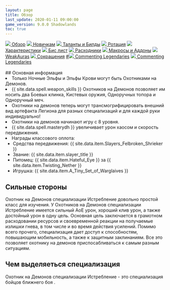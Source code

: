 ```yaml
---
layout: page
title: Обзор
last_update: 2020-01-11 09:00:00
game_version: 9.0.0 Shadowlands
toc: true
---
```


<div id="smooth-nav-outer">
<a href="{{ site.url }}/guide/havoc/overview.html"><img src="https://wow.zamimg.com/images/wow/icons/medium/inv_misc_spyglass_02.jpg"> Обзор</a>
<a href="{{ site.url }}/guide/havoc/beginners.html"><img src="https://wow.zamimg.com/images/wow/icons/medium/spell_lifegivingseed.jpg"> Новичкам</a>
<a href="{{ site.url }}/guide/havoc/talent-builds.html"><img src="https://wow.zamimg.com/images/wow/icons/medium/ability_marksmanship.jpg"> Таланты и Билды</a>
<a href="{{ site.url }}/guide/havoc/rotation-priority.html"><img src="https://wow.zamimg.com/images/wow/icons/medium/wow_token01.jpg"> Ротация</a>
<a href="{{ site.url }}/guide/havoc/stats.html"><img src="https://wow.zamimg.com/images/wow/icons/medium/inv_inscription_80_warscroll_intellect.jpg"> Характеристики</a>
<a href="{{ site.url }}/guide/havoc/gear.html"><img src="https://wow.zamimg.com/images/wow/icons/medium/inv_chest_chain_03.jpg"> Бис лист</a>
<a href="{{ site.url }}/guide/havoc/consumables.html"><img src="https://wow.zamimg.com/images/wow/icons/medium/inv_potion_92.jpg"> Расходники</a>
<a href="{{ site.url }}/guide/havoc/macros-addons.html"><img src="https://wow.zamimg.com/images/wow/icons/medium/inv_eng_gearspringparts.jpg"> Макросы и Аддоны</a>
<a href="{{ site.url }}/guide/havoc/weakauras.html"><img src="https://wow.zamimg.com/images/wow/icons/medium/spell_holy_auramastery.jpg"> WeakAuras</a>
<a href="{{ site.url }}/guide/havoc/common-terms.html"><img src="https://wow.zamimg.com/images/wow/icons/medium/ui_chat.jpg"> Сокращения</a>
<a href="">#<img src="https://wow.zamimg.com/images/wow/icons/medium/wow_token01.jpg"> Commenting Legendaries</a>
<a href="#"><img src="https://wow.zamimg.com/images/wow/icons/medium/wow_token01.jpg"> Commenting Legendaries</a>
</div>
<br>
## Основная информация
	   
 <li> Только Ночные Эльфы и Эльфы Крови могут быть Охотниками на Демонов.</li>
 <li> {{ site.data.spell.weapon_skills }} Охотников на Демонов позволяет им носить два Боевых клинка, Кистевых оружия, Одноручных топора и Одноручный меч.</li>
 <li> Охотники на демонов теперь могут трансмогрифицировать внешний вид артефакта Легиона для разных специализаций и для каждой руки индивидуально!</li>
 <li> Охотники на демонов начинают игру с 8 уровня.</li>
 <li> {{ site.data.spell.masterydh }} увеличивает урон хаосом и скорость передвижения.</li>
<li> Награды классового оплота:
            <ul>
                <li>Средства передвижения: {{ site.data.item.Slayers_Felbroken_Shrieker }}</li>
                <li class="asc-apl" style="display:none;"></li>
                <li>Звание: {{ site.data.item.slayer_title }}</li>
                <li class="se-apl" style="display: none;"></li>
				<li>Питомец: {{ site.data.item.Hateful_Eye }} за {{ site.data.item.Twisting_Nether }}</li>
                <li class="asc-apl" style="display:none;"></li>
                <li>Игрушка: {{ site.data.item.A_Tiny_Set_of_Warglaives }}</li>
                <li class="se-apl" style="display: none;"></li>
            </ul>
        </li>	

## Сильные стороны 
 
Охотник на Демонов специализации Истребление довольно простой класс для изучения. У Охотников на Демонов специализации Истребление имеется сильный АоЕ урон, хороший клив урон, а также достойный урон в одну цель.
Основная цель заключается в грамотном расходовании ресурсов и своевременной реакции на получаемые излишки гнева, в том числе и во время действия усилений. Помимо всего прочего, специализация дает доступ к способностям, повышающим мобильность, а также к защитным заклинаниям. Все это позволяет охотнику на демонов приспосабливаться к самым разным ситуациям.

## Чем выделяеться специализация
Охотник на Демонов специализации Истребление - это специализация бойцов ближнего боя .
